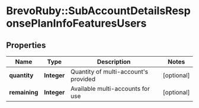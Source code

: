 # BrevoRuby::SubAccountDetailsResponsePlanInfoFeaturesUsers

## Properties
Name | Type | Description | Notes
------------ | ------------- | ------------- | -------------
**quantity** | **Integer** | Quantity of multi-account&#39;s provided | [optional] 
**remaining** | **Integer** | Available multi-accounts for use | [optional] 


